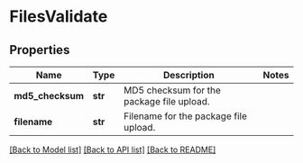 # FilesValidate

## Properties
Name | Type | Description | Notes
------------ | ------------- | ------------- | -------------
**md5_checksum** | **str** | MD5 checksum for the package file upload. | 
**filename** | **str** | Filename for the package file upload. | 

[[Back to Model list]](../README.md#documentation-for-models) [[Back to API list]](../README.md#documentation-for-api-endpoints) [[Back to README]](../README.md)


